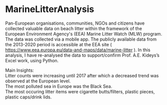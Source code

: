 # MarineLitterAnalysis
Pan-European organisations, communities, NGOs and citizens have collected valuable data on beach litter within the framework 
of the European Environment Agency's (EEA) Marine Litter Watch (MLW) program.  
The data was collected via a mobile app.
The publicly available data from the 2013-2020 period is accessible at the EEA site ( https://www.eea.europa.eu/data-and-maps/data/marine-litter ).
In this analysis, I have re-analysed the data to support/confirm Prof. A.E. Kideys’s Excel work,  using Python.  

Main Insights:  
Litter counts were increasing until 2017 after which a decreased trend was observed at the European level.  
The most polluted sea in Europe was the Black Sea.  
The most occuring litter items were cigarette butts/filters, plastic pieces, plastic caps/drink lids.
